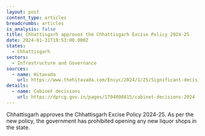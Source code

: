 ```yaml
---
layout: post
content_type: articles
breadcrumbs: articles
is_analysis: false
title: Chhattisgarh approves the Chhattisgarh Excise Policy 2024-25
date: 2024-01-31T19:53:00.000Z
states:
  - Chhattisgarh
sectors:
  - Infrastructure and Governance
sources:
  - name: Hitavada
    url: https://www.thehitavada.com/Encyc/2024/1/25/Significant-decisions-taken-Green-signal-to-Chhattisgarh-Excise-Policy-for-FY-2024-25.html
details:
  - name: Cabinet decisions
    url: https://dprcg.gov.in/pages/1704098815/cabinet-decisions-2024
---
```

Chhattisgarh approves the Chhattisgarh Excise Policy 2024-25. As per the new policy, the government has prohibited opening any new liquor shops in the state.
